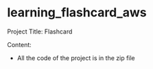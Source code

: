 # learning_flashcard_aws

Project Title: Flashcard

Content:
- All the code of the project is in the zip file
